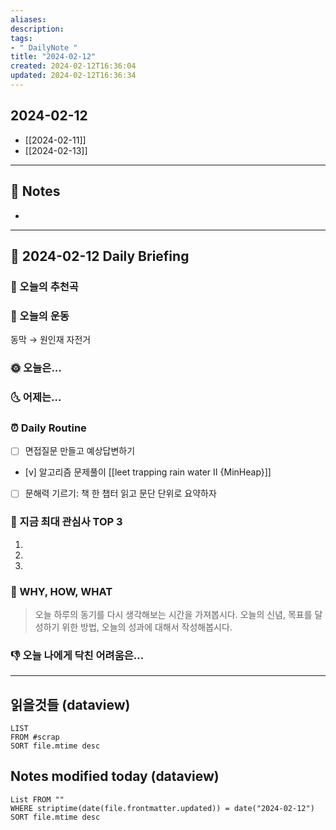 ```yaml
---
aliases: 
description:
tags:
- " DailyNote "
title: "2024-02-12"
created: 2024-02-12T16:36:04
updated: 2024-02-12T16:36:34
---
```


## 2024-02-12

- [[2024-02-11]] 
- [[2024-02-13]]

---

## 📝 Notes

- 


---

## 📅 2024-02-12 Daily Briefing

### 🎵 오늘의 추천곡

### 🏃 오늘의 운동

동막 → 원인재 자전거

### 🌞 오늘은...

### 🌜 어제는...

### ⏰ Daily Routine

- [ ] 면접질문 만들고 예상답변하기
- [v] 알고리즘 문제풀이 [[leet trapping rain water II {MinHeap}]]
- [ ] 문해력 기르기: 책 한 챕터 읽고 문단 단위로 요약하자

### 🧠 지금 최대 관심사 TOP 3

1. 
2. 
3. 

### 🚀 WHY, HOW, WHAT

> 오늘 하루의 동기를 다시 생각해보는 시간을 가져봅시다. 오늘의 신념, 목표를 달성하기 위한 방법, 오늘의 성과에 대해서 작성해봅시다.

### 👎 오늘 나에게 닥친 어려움은...

---

## 읽을것들 (dataview)

```dataview
LIST
FROM #scrap
SORT file.mtime desc
```

## Notes modified today (dataview)

```dataview
List FROM "" 
WHERE striptime(date(file.frontmatter.updated)) = date("2024-02-12") 
SORT file.mtime desc
```
